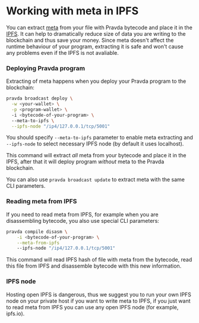 # Working with meta in IPFS

You can extract [meta](../virtual-machine/meta.md) 
from your file with Pravda bytecode and place it in the [IPFS](https://ipfs.io/).
It can help to dramatically reduce size of data you are writing to the blockchain 
and thus save your money. 
Since meta doesn't affect the runtime behaviour of your program, 
extracting it is safe and won't cause any problems even if the IPFS is not avaliable. 

### Deploying Pravda program

Extracting of meta happens when you deploy your Pravda program to the blockchain:

```bash
pravda broadcast deploy \
  -w <your-wallet> \
  -p <program-wallet> \ 
  -i <bytecode-of-your-program> \ 
  --meta-to-ipfs \
  --ipfs-node "/ip4/127.0.0.1/tcp/5001"
```

You should specify `--meta-to-ipfs` parameter to enable meta extracting 
and `--ipfs-node` to select necessary IPFS node (by default it uses localhost). 

This command will extract _all_ meta from your bytecode and place it in the IPFS, 
after that it will deploy program _without_ meta to the Pravda blockchain.

You can also use `pravda broadcast update` to extract meta with the same CLI parameters. 

### Reading meta from IPFS

If you need to read meta from IPFS, for example when you are disassembling bytecode, 
you also use special CLI parameters:

```bash
pravda compile disasm \
    -i <bytecode-of-your-program> \
    --meta-from-ipfs
    --ipfs-node "/ip4/127.0.0.1/tcp/5001"
```

This command will read IPFS hash of file with meta from the bytecode, 
read this file from IPFS and disassemble bytecode with this new information.

### IPFS node

Hosting open IPFS is dangerous, 
thus we suggest you to run your own IPFS node on your private host if you want to write meta to IPFS, 
if you just want to read meta from IPFS you can use any open IPFS node (for example, ipfs.io).   
